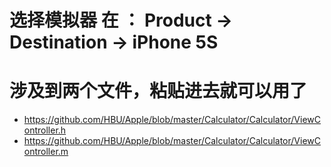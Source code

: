 # 选择模拟器 在 ： Product → Destination → iPhone 5S
# 涉及到两个文件，粘贴进去就可以用了
- https://github.com/HBU/Apple/blob/master/Calculator/Calculator/ViewController.h
- https://github.com/HBU/Apple/blob/master/Calculator/Calculator/ViewController.m

